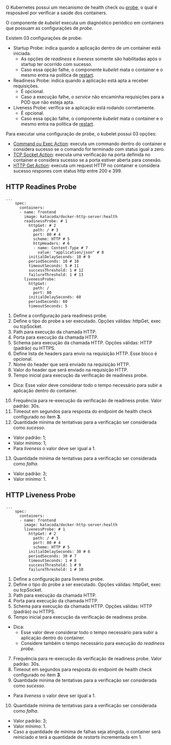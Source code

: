 O Kubernetes possui um mecanismo de health check ou [probe](https://kubernetes.io/docs/concepts/workloads/pods/pod-lifecycle/#container-probes), o qual é resposável por verificar a saúde dos containers.

O componente de *kubelet* executa um diagnóstico periódico em containers que possuam as configurações de *probe*.

Existem 03 configurações de probe:
- Startup Probe: indica quando a aplicação dentro de um container está iniciada. 
  - As opções de *readiness* e *liveness* somente são habilitadas após o startup ter ocorrido com sucesso.
  - Caso essa opção falhe, o componente *kubelet* mata o container e o mesmo entra na política de [restart](https://kubernetes.io/docs/concepts/workloads/pods/pod-lifecycle/#restart-policy).
- Readiness Probe: indica quando a aplicação está apta a receber requisições.
  - É opcional.
  - Caso a execução falhe, o *service* não encaminha requisições para a POD que não esteja apta.
- Liveness Probe: verifica se a aplicação está rodando corretamente.
  - É opcional.
  - Caso essa opção falhe, o componente *kubelet* mata o container e o mesmo entra na política de [restart](https://kubernetes.io/docs/concepts/workloads/pods/pod-lifecycle/#restart-policy).

Para executar uma configuração de probe, o kubelet possui 03 opções:
- [Command ou Exec Action](https://kubernetes.io/docs/tasks/configure-pod-container/configure-liveness-readiness-startup-probes/#define-a-liveness-command): executa um commando dentro do container e considera sucesso se o comando for terminado com status igual a zero.
- [TCP Socket Action](https://kubernetes.io/docs/tasks/configure-pod-container/configure-liveness-readiness-startup-probes/#define-a-tcp-liveness-probe): executa uma verificação na porta definida no container e considera sucesso se a porta estiver aberta para conexão.
- [HTTP Get Action](https://kubernetes.io/docs/tasks/configure-pod-container/configure-liveness-readiness-startup-probes/#define-a-liveness-http-request): executa um request HTTP no container e considera sucesso respones com status http entre 200 e 399.

## HTTP Readines Probe

```yaml
...
    spec:
      containers:
      - name: frontend
        image: katacoda/docker-http-server:health
        readinessProbe: # 1
          httpGet: # 2
            path: / # 3
            port: 80 # 4
            scheme: HTTP # 5
            httpHeaders: # 6
            - name: Content-Type # 7
              value: "application/json" # 8
          initialDelaySeconds: 10 # 9
          periodSeconds: 10 # 10
          timeoutSeconds: 5 # 11
          successThreshold: 1 # 12
          failureThreshold: 1 # 13
        livenessProbe:
          httpGet:
            path: /
            port: 80
          initialDelaySeconds: 60
          periodSeconds: 60
          timeoutSeconds: 5
```

1. Define a configuração para readiness probe.
2. Define o tipo do probe a ser executado. Opções válidas: httpGet, exec ou tcpSocket.
3. Path para execução da chamada HTTP.
4. Porta para execução da chamada HTTP.
5. Schema para execução da chamada HTTP. Opções válidas: HTTP (padrão) ou HTTPS.
6. Define lista de headers para envio na requisição HTTP. Esse bloco é opcional.
7. Nome do header que será enviado na requisição HTTP.
8. Valor do header que será enviado na requisição HTTP.
9. Tempo inicial para execução da verificação de readiness probe.
  - Dica: Esse valor deve considerar todo o tempo necessário para subir a aplicação dentro do container.
10. Frequência para re-execução da verificação de readiness probe. Valor padrão: 30s.
11. Timeout em segundos para resposta do endpoint de health check configurado no item **3**.
12. Quantidade mínima de tentativas para a verificação ser considerada como *sucesso*.
  - Valor padrão: 1;
  - Valor mínimo: 1;
  - Para *liveness* o valor deve ser igual a 1.
13. Quantidade mínima de tentativas para a verificação ser considerada como *falha*. 
  - Valor padrão: 3;
  - Valor mínimo: 1.

## HTTP Liveness Probe

```yaml
...
    spec:
      containers:
      - name: frontend
        image: katacoda/docker-http-server:health
        livenessProbe: # 1
          httpGet: # 2
            path: / # 3
            port: 80 # 4
            scheme: HTTP # 5
          initialDelaySeconds: 30 # 6
          periodSeconds: 30 # 7
          timeoutSeconds: 1 # 8
          successThreshold: 1 # 9
          failureThreshold: 1 # 10
```

1. Define a configuração para liveness probe.
2. Define o tipo do probe a ser executado. Opções válidas: httpGet, exec ou tcpSocket.
3. Path para execução da chamada HTTP.
4. Porta para execução da chamada HTTP.
5. Schema para execução da chamada HTTP. Opções válidas: HTTP (padrão) ou HTTPS.
6. Tempo inicial para execução da verificação de readiness probe.
  - Dica: 
    - Esse valor deve considerar todo o tempo necessário para subir a aplicação dentro do container.
    - Considere também o tempo necessário para execução do *readiness probe*.
7. Frequência para re-execução da verificação de readiness probe. Valor padrão: 30s.
8. Timeout em segundos para resposta do endpoint de health check configurado no item **3**.
9. Quantidade mínima de tentativas para a verificação ser considerada como *sucesso*.
  - Para *liveness* o valor deve ser igual a 1.
10. Quantidade mínima de tentativas para a verificação ser considerada como *falha*. 
  - Valor padrão: 3;
  - Valor mínimo: 1.
  - Caso a quantidade de mínima de falhas seja atingida, o container será reiniciado e terá a quantidade de *restarts* incrementada em 1.
